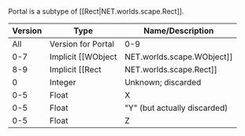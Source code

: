 Portal is a subtype of [[Rect|NET.worlds.scape.Rect]].

| Version | Type | Name/Description |
| --- | --- | --- |
| All | Version for Portal | 0-9 |
| 0-7 | Implicit [[WObject|NET.worlds.scape.WObject]] | WObject |
| 8-9 | Implicit [[Rect|NET.worlds.scape.Rect]] | Rect |
| 0 | Integer | Unknown; discarded |
| 0-5 | Float | X |
| 0-5 | Float | "Y" (but actually discarded) |
| 0-5 | Float | Z |
